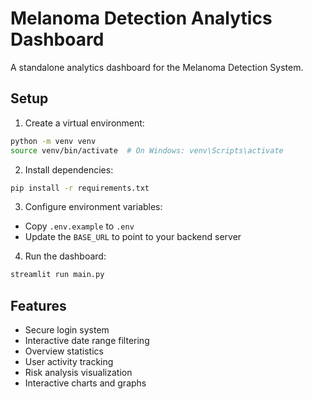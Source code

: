 # Melanoma Detection Analytics Dashboard

A standalone analytics dashboard for the Melanoma Detection System.

## Setup

1. Create a virtual environment:
```bash
python -m venv venv
source venv/bin/activate  # On Windows: venv\Scripts\activate
```

2. Install dependencies:
```bash
pip install -r requirements.txt
```

3. Configure environment variables:
- Copy `.env.example` to `.env`
- Update the `BASE_URL` to point to your backend server

4. Run the dashboard:
```bash
streamlit run main.py
```

## Features

- Secure login system
- Interactive date range filtering
- Overview statistics
- User activity tracking
- Risk analysis visualization
- Interactive charts and graphs